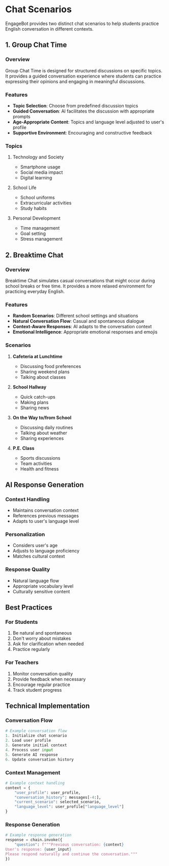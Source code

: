 # Chat Scenarios

EngageBot provides two distinct chat scenarios to help students practice English conversation in different contexts.

## 1. Group Chat Time

### Overview
Group Chat Time is designed for structured discussions on specific topics. It provides a guided conversation experience where students can practice expressing their opinions and engaging in meaningful discussions.

### Features
- **Topic Selection**: Choose from predefined discussion topics
- **Guided Conversation**: AI facilitates the discussion with appropriate prompts
- **Age-Appropriate Content**: Topics and language level adjusted to user's profile
- **Supportive Environment**: Encouraging and constructive feedback

### Topics
1. Technology and Society
   - Smartphone usage
   - Social media impact
   - Digital learning

2. School Life
   - School uniforms
   - Extracurricular activities
   - Study habits

3. Personal Development
   - Time management
   - Goal setting
   - Stress management

## 2. Breaktime Chat

### Overview
Breaktime Chat simulates casual conversations that might occur during school breaks or free time. It provides a more relaxed environment for practicing everyday English.

### Features
- **Random Scenarios**: Different school settings and situations
- **Natural Conversation Flow**: Casual and spontaneous dialogue
- **Context-Aware Responses**: AI adapts to the conversation context
- **Emotional Intelligence**: Appropriate emotional responses and emojis

### Scenarios
1. **Cafeteria at Lunchtime**
   - Discussing food preferences
   - Sharing weekend plans
   - Talking about classes

2. **School Hallway**
   - Quick catch-ups
   - Making plans
   - Sharing news

3. **On the Way to/from School**
   - Discussing daily routines
   - Talking about weather
   - Sharing experiences

4. **P.E. Class**
   - Sports discussions
   - Team activities
   - Health and fitness

## AI Response Generation

### Context Handling
- Maintains conversation context
- References previous messages
- Adapts to user's language level

### Personalization
- Considers user's age
- Adjusts to language proficiency
- Matches cultural context

### Response Quality
- Natural language flow
- Appropriate vocabulary level
- Culturally sensitive content

## Best Practices

### For Students
1. Be natural and spontaneous
2. Don't worry about mistakes
3. Ask for clarification when needed
4. Practice regularly

### For Teachers
1. Monitor conversation quality
2. Provide feedback when necessary
3. Encourage regular practice
4. Track student progress

## Technical Implementation

### Conversation Flow
```python
# Example conversation flow
1. Initialize chat scenario
2. Load user profile
3. Generate initial context
4. Process user input
5. Generate AI response
6. Update conversation history
```

### Context Management
```python
# Example context handling
context = {
    "user_profile": user_profile,
    "conversation_history": messages[-4:],
    "current_scenario": selected_scenario,
    "language_level": user_profile["language_level"]
}
```

### Response Generation
```python
# Example response generation
response = chain.invoke({
    "question": f"""Previous conversation: {context}
User's response: {user_input}
Please respond naturally and continue the conversation."""
})
``` 